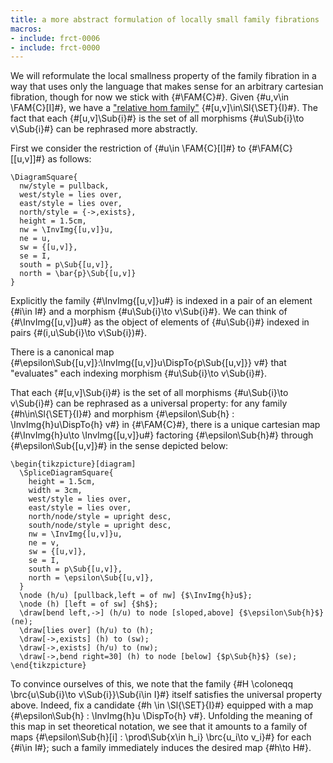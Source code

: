```yaml
---
title: a more abstract formulation of locally small family fibrations
macros:
- include: frct-0006
- include: frct-0000
---
```


We will reformulate the local smallness property of the family fibration in a way that uses only the language that makes sense for an arbitrary cartesian fibration, though for now we stick with {#\FAM{C}#}. Given {#u,v\in \FAM{C}[I]#}, we have a ["relative hom family"](frct-000G) {#[u,v]\in\Sl{\SET}{I}#}. The fact that each {#[u,v]\Sub{i}#} is the set of all morphisms {#u\Sub{i}\to v\Sub{i}#} can be rephrased more abstractly.

First we consider the restriction of {#u\in \FAM{C}[I]#} to {#\FAM{C}[[u,v]]#} as follows:
```render-latex
\DiagramSquare{
  nw/style = pullback,
  west/style = lies over,
  east/style = lies over,
  north/style = {->,exists},
  height = 1.5cm,
  nw = \InvImg{[u,v]}u,
  ne = u,
  sw = {[u,v]},
  se = I,
  south = p\Sub{[u,v]},
  north = \bar{p}\Sub{[u,v]}
}
```

Explicitly the family {#\InvImg{[u,v]}u#} is indexed in a pair of an element {#i\in I#} and a morphism {#u\Sub{i}\to v\Sub{i}#}.
We can think of {#\InvImg{[u,v]}u#} as the object of elements of {#u\Sub{i}#} indexed in pairs {#(i,u\Sub{i}\to v\Sub{i})#}.

There is a canonical map
{#\epsilon\Sub{[u,v]}:\InvImg{[u,v]}u\DispTo{p\Sub{[u,v]}} v#} that
"evaluates" each indexing morphism {#u\Sub{i}\to v\Sub{i}#}.

That each {#[u,v]\Sub{i}#} is the set of all morphisms {#u\Sub{i}\to v\Sub{i}#} can be
rephrased as a universal property: for any family {#h\in\Sl{\SET}{I}#} and
morphism {#\epsilon\Sub{h} : \InvImg{h}u\DispTo{h} v#} in {#\FAM{C}#}, there is a
unique cartesian map {#\InvImg{h}u\to \InvImg{[u,v]}u#} factoring {#\epsilon\Sub{h}#} through {#\epsilon\Sub{[u,v]}#}
in the sense depicted below:

```render-latex
\begin{tikzpicture}[diagram]
  \SpliceDiagramSquare{
    height = 1.5cm,
    width = 3cm,
    west/style = lies over,
    east/style = lies over,
    north/node/style = upright desc,
    south/node/style = upright desc,
    nw = \InvImg{[u,v]}u,
    ne = v,
    sw = {[u,v]},
    se = I,
    south = p\Sub{[u,v]},
    north = \epsilon\Sub{[u,v]},
  }
  \node (h/u) [pullback,left = of nw] {$\InvImg{h}u$};
  \node (h) [left = of sw] {$h$};
  \draw[bend left,->] (h/u) to node [sloped,above] {$\epsilon\Sub{h}$} (ne);
  \draw[lies over] (h/u) to (h);
  \draw[->,exists] (h) to (sw);
  \draw[->,exists] (h/u) to (nw);
  \draw[->,bend right=30] (h) to node [below] {$p\Sub{h}$} (se);
\end{tikzpicture}
```

To convince ourselves of this, we note that the family {#H \coloneqq \brc{u\Sub{i}\to v\Sub{i}}\Sub{i\in I}#} itself satisfies the universal property above. Indeed, fix a candidate {#h \in \Sl{\SET}{I}#} equipped with a map {#\epsilon\Sub{h} : \InvImg{h}u \DispTo{h} v#}. Unfolding the meaning of this map in set theoretical notation, we see that it amounts to a family of maps {#\epsilon\Sub{h}[i] : \prod\Sub{x\in h_i} \brc{u_i\to v_i}#} for each {#i\in I#}; such a family immediately induces the desired map {#h\to H#}.
